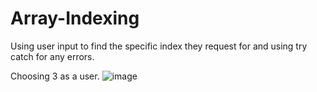 # Array-Indexing
Using user input to find the specific index they request for and using try catch for any errors.

Choosing 3 as a user.
![image](https://user-images.githubusercontent.com/105005442/198837254-db7d27e0-34f0-4cd6-8aa7-f2ae09ec72c6.png)

